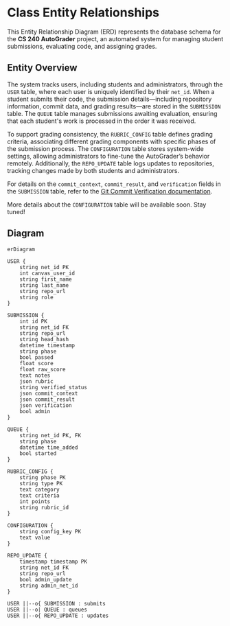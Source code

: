 # Class Entity Relationships

This Entity Relationship Diagram (ERD) represents the database schema for the **CS 240 AutoGrader** project, an automated system for managing student submissions, evaluating code, and assigning grades.

## Entity Overview

The system tracks users, including students and administrators, through the `USER` table, where each user is uniquely identified by their `net_id`. When a student submits their code, the submission details—including repository information, commit data, and grading results—are stored in the `SUBMISSION` table. The `QUEUE` table manages submissions awaiting evaluation, ensuring that each student's work is processed in the order it was received.

To support grading consistency, the `RUBRIC_CONFIG` table defines grading criteria, associating different grading components with specific phases of the submission process. The `CONFIGURATION` table stores system-wide settings, allowing administrators to fine-tune the AutoGrader’s behavior remotely. Additionally, the `REPO_UPDATE` table logs updates to repositories, tracking changes made by both students and administrators.

For details on the `commit_context`, `commit_result`, and `verification` fields in the `SUBMISSION` table, refer to the [Git Commit Verification documentation](./git-commit-verification.md).

More details about the `CONFIGURATION` table will be available soon. Stay tuned!

## Diagram

```mermaid
erDiagram

USER {
    string net_id PK
    int canvas_user_id
    string first_name
    string last_name
    string repo_url
    string role
}

SUBMISSION {
    int id PK
    string net_id FK
    string repo_url
    string head_hash
    datetime timestamp
    string phase
    bool passed
    float score
    float raw_score
    text notes
    json rubric
    string verified_status
    json commit_context
    json commit_result
    json verification
    bool admin
}

QUEUE {
    string net_id PK, FK
    string phase
    datetime time_added
    bool started
}

RUBRIC_CONFIG {
    string phase PK
    string type PK
    text category
    text criteria
    int points
    string rubric_id
}

CONFIGURATION {
    string config_key PK
    text value
}

REPO_UPDATE {
    timestamp timestamp PK
    string net_id FK
    string repo_url
    bool admin_update
    string admin_net_id
}

USER ||--o{ SUBMISSION : submits
USER ||--o| QUEUE : queues
USER ||--o{ REPO_UPDATE : updates
```
